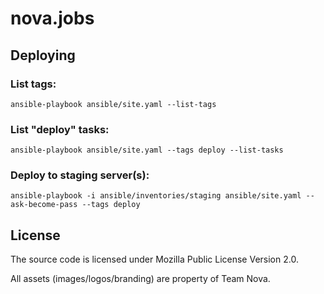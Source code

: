 # nova.jobs

## Deploying

### List tags:

`ansible-playbook ansible/site.yaml --list-tags`

### List "deploy" tasks:

`ansible-playbook ansible/site.yaml --tags deploy --list-tasks`

### Deploy to staging server(s):

`ansible-playbook -i ansible/inventories/staging ansible/site.yaml --ask-become-pass --tags deploy`

## License

The source code is licensed under Mozilla Public License Version 2.0.

All assets (images/logos/branding) are property of Team Nova.
